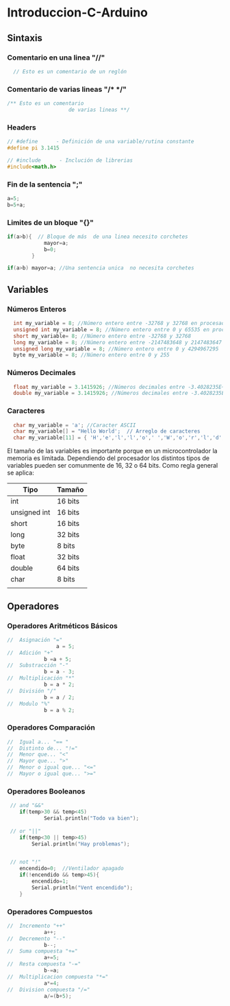 # Introduccion-C-Arduino



## Sintaxis

### Comentario en una linea "//"
```c
  // Esto es un comentario de un reglón
```

### Comentario de varias lineas "/* */"
```c
/** Esto es un comentario
					de varias lineas **/

```
### Headers 
```c
// #define  	- Definición de una variable/rutina constante
#define pi 3.1415

// #include 	 - Inclución de librerias
#include<math.h>

```

###  Fin de la sentencia ";" 
```c
a=5;
b=5+a;
```

###   Limites de un bloque "{}"
```c
if(a>b){  // Bloque de más  de una linea necesito corchetes
			mayor=a;
			b=0;
		}

if(a>b) mayor=a; //Una sentencia unica  no necesita corchetes
```
## Variables 

### Números Enteros
```c
  int my_variable = 8; //Número entero entre -32768 y 32768 en procesadores de 16 bits y -2147483648 y 2147483647 en procesadores de 32 bits
  unsigned int my_variable = 8; //Número entero entre 0 y 65535 en procesadores de 16 bits y 0 y 4294967295 en procesadores de 32 bits
  short my_variable= 8; //Número entero entre -32768 y 32768
  long my_variable = 8; //Número entero entre -2147483648 y 2147483647
  unsigned long my_variable = 8; //Número entero entre 0 y 4294967295
  byte my_variable = 8; //Número entero entre 0 y 255
```

### Números Decimales
```c
  float my_variable = 3.1415926; //Números decimales entre -3.4028235E+38 y +3.4028235E+38 con 4 bytes de precisión
  double my_variable = 3.1415926; //Números decimales entre -3.4028235E+38 y +3.4028235E+38 con 8 bytes de precisión
```
### Caracteres
```c
  char my_variable = 'a'; //Caracter ASCII
  char my_variable[] = "Hello World';  // Arreglo de caracteres
  char my_variable[11] = { 'H','e','l','l','o',' ','W','o','r','l','d','\0'}; //Misca declaración que la anterior con declaración completa
```

El tamaño de las variables es importante porque en un microcontrolador la memoria es limitada. Dependiendo del procesador los distintos tipos de variables pueden ser comunmente de 16, 32 o 64 bits. Como regla general se aplica:

| Tipo  | Tamaño  |
|---|---|
| int | 16 bits   |
| unsigned int | 16 bits  |
| short | 16 bits  |
| long  |  32 bits  |
| byte |  8 bits  |
| float  | 32 bits  |
| double | 64 bits  |
| char  | 8 bits  |
|   |   |

## Operadores 
###  Operadores Aritméticos Básicos
```c
//  Asignación "="
				a = 5;
//  Adición "+"
			b =a + 5;
//  Substracción "-"
			b = a - 3;
//  Multiplicación "*"
			b = a * 2;
//  División "/"
			b = a / 2;
//  Modulo "%"
			b = a % 2;
```

###  Operadores Comparación
```c
//	Igual a... "== "
//	Distinto de... "!="
//	Menor que... "<"
//	Mayor que... ">"
//	Menor o igual que... "<="
//	Mayor o igual que... ">="
```


###  Operadores Booleanos
```c
 //	and "&&"
	if(temp>30 && temp<45) 
			Serial.println("Todo va bien");
 
 //	or "||"
	if(temp<30 || temp>45)  
		Serial.println("Hay problemas");


 //	not "!"
	encendido=0;  //Ventilador apagado
	if(!encendido && temp>45){
		encendido=1;
		Serial.println("Vent encendido"); 
	}
```
###  Operadores Compuestos
```c
//	Incremento "++"
			a++;
//	Decremento "--"
			b--;
//	Suma compuesta "+="
			a+=5;
//	Resta compuesta "-="
			b-=a;
//	Multiplicacion compuesta "*="
			a*=4;
//	Division compuesta "/="
			a/=(b+5);
```
###  
```c

```
###  
```c

```
###  
```c

```
